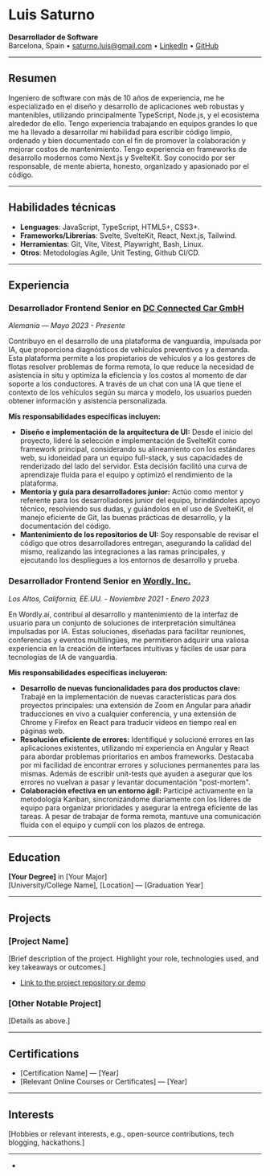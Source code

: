 # Luis Saturno

**Desarrollador de Software**  
Barcelona, Spain •
[saturno.luis@gmail.com](mailto:saturno.luis@gmail.com) •
[LinkedIn](https://www.linkedin.com/in/saturnoluis) •
[GitHub](https://github.com/saturnoluis)

---

## Resumen

Ingeniero de software con más de 10 años de experiencia, me he especializado en
el diseño y desarrollo de aplicaciones web robustas y mantenibles, utilizando
principalmente TypeScript, Node.js, y el ecosistema alrededor de ello. Tengo
experiencia trabajando en equipos grandes lo que me ha llevado a desarrollar mi
habilidad para escribir código limpio, ordenado y bien documentado con el fin de
promover la colaboración y mejorar costos de mantenimiento. Tengo experiencia en
frameworks de desarrollo modernos como Next.js y SvelteKit. Soy conocido por ser
responsable, de mente abierta, honesto, organizado y apasionado por el código.

---

## Habilidades técnicas
- **Lenguages**: JavaScript, TypeScript, HTML5+, CSS3+.
- **Frameworks/Librerías**: Svelte, SvelteKit, React, Next.js, Tailwind.
- **Herramientas**: Git, Vite, Vitest, Playwright, Bash, Linux.
- **Otros**: Metodologías Agile, Unit Testing, Github CI/CD.

---

## Experiencia

### Desarrollador Frontend Senior en [DC Connected Car GmbH](https://www.dc-connected.de/en)
*Alemania* — *Mayo 2023 - Presente*  

Contribuyo en el desarrollo de una plataforma de vanguardia, impulsada por IA,
que proporciona diagnósticos de vehículos preventivos y a demanda. Esta
plataforma permite a los propietarios de vehículos y a los gestores de flotas
resolver problemas de forma remota, lo que reduce la necesidad de asistencia in
situ y optimiza la eficiencia y los costos al momento de dar soporte a los
conductores.  A través de un chat con una IA que tiene el contexto de los
vehículos según su marca y modelo, los usuarios pueden obtener información y
asistencia personalizada.

**Mis responsabilidades específicas incluyen:**

* **Diseño e implementación de la arquitectura de UI:** Desde el inicio del
  proyecto, lideré la selección e implementación de SvelteKit como framework
  principal, considerando su alineamiento con los estándares web, su idoneidad
  para un equipo full-stack, y sus capacidades de renderizado del lado del
  servidor. Esta decisión facilitó una curva de aprendizaje fluida para el equipo
  y optimizó el rendimiento de la plataforma.
* **Mentoría y guía para desarrolladores junior:** Actúo como mentor y referente
  para los desarrolladores junior del equipo, brindándoles apoyo técnico,
  resolviendo sus dudas, y guiándolos en el uso de SvelteKit, el manejo eficiente
  de Git, las buenas prácticas de desarrollo, y la documentación del código.
* **Mantenimiento de los repositorios de UI:** Soy responsable de revisar el
  código que otros desarrolladores entregan, asegurando la calidad del mismo,
  realizando las integraciones a las ramas principales, y ejecutando los
  despliegues a los entornos de desarrollo y prueba.

### Desarrollador Frontend Senior en [Wordly. Inc.](https://www.wordly.ai/)
*Los Altos, California, EE.UU.* - *Noviembre 2021 - Enero 2023*

En Wordly.ai, contribuí al desarrollo y mantenimiento de la interfaz de usuario
para un conjunto de soluciones de interpretación simultánea impulsadas por IA.
Estas soluciones, diseñadas para facilitar reuniones, conferencias y eventos
multilingües, me permitieron adquirir una valiosa experiencia en la creación de
interfaces intuitivas y fáciles de usar para tecnologías de IA de vanguardia.

**Mis responsabilidades específicas incluyeron:**

* **Desarrollo de nuevas funcionalidades para dos productos clave:** Trabajé en
  la implementación de nuevas características para dos proyectos principales: una
  extensión de Zoom en Angular para añadir traducciones en vivo a cualquier
  conferencia, y una extensión de Chrome y Firefox en React para traducir videos
  en tiempo real en páginas web.
* **Resolución eficiente de errores:** Identifiqué y solucioné errores en las
  aplicaciones existentes, utilizando mi experiencia en Angular y React para
  abordar problemas prioritarios en ambos frameworks. Destacaba por mi facilidad
  de encontrar errores y soluciones permanentes para las mismas. Además de
  escribir unit-tests que ayuden a asegurar que los errores no vuelvan a pasar y
  levantar documentación "post-mortem".
* **Colaboración efectiva en un entorno ágil:** Participé activamente en la
  metodología Kanban, sincronizándome diariamente con los líderes de equipo para
  organizar prioridades y asegurar la entrega eficiente de las tareas. A pesar de
  trabajar de forma remota, mantuve una comunicación fluida con el equipo y cumplí
  con los plazos de entrega.

---

## Education
**[Your Degree]** in [Your Major]  
[University/College Name], [Location] — [Graduation Year]

---

## Projects
### [Project Name]
[Brief description of the project. Highlight your role, technologies used, and key takeaways or outcomes.]
- [Link to the project repository or demo](#)

### [Other Notable Project]
[Details as above.]

---

## Certifications
- [Certification Name] — [Year]
- [Relevant Online Courses or Certificates] — [Year]

---

## Interests
[Hobbies or relevant interests, e.g., open-source contributions, tech blogging, hackathons.]

---

*
